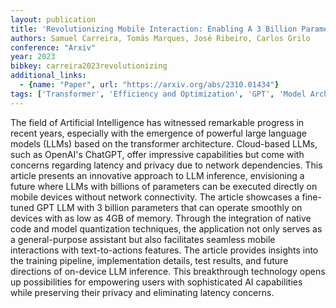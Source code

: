 ```yaml
---
layout: publication
title: 'Revolutionizing Mobile Interaction: Enabling A 3 Billion Parameter GPT LLM On Mobile'
authors: Samuel Carreira, Tomás Marques, José Ribeiro, Carlos Grilo
conference: "Arxiv"
year: 2023
bibkey: carreira2023revolutionizing
additional_links:
  - {name: "Paper", url: "https://arxiv.org/abs/2310.01434"}
tags: ['Transformer', 'Efficiency and Optimization', 'GPT', 'Model Architecture', 'Training Techniques', 'Pretraining Methods', 'Quantization']
---
```

The field of Artificial Intelligence has witnessed remarkable progress in
recent years, especially with the emergence of powerful large language models
(LLMs) based on the transformer architecture. Cloud-based LLMs, such as
OpenAI's ChatGPT, offer impressive capabilities but come with concerns
regarding latency and privacy due to network dependencies. This article
presents an innovative approach to LLM inference, envisioning a future where
LLMs with billions of parameters can be executed directly on mobile devices
without network connectivity. The article showcases a fine-tuned GPT LLM with 3
billion parameters that can operate smoothly on devices with as low as 4GB of
memory. Through the integration of native code and model quantization
techniques, the application not only serves as a general-purpose assistant but
also facilitates seamless mobile interactions with text-to-actions features.
The article provides insights into the training pipeline, implementation
details, test results, and future directions of on-device LLM inference. This
breakthrough technology opens up possibilities for empowering users with
sophisticated AI capabilities while preserving their privacy and eliminating
latency concerns.
